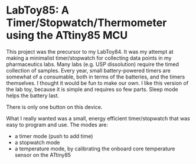 # LabToy85: A Timer/Stopwatch/Thermometer using the ATtiny85 MCU

This project was the precursor to my LabToy84. It was my attempt at making a minimalist timer/stopwatch for collecting data points in my pharmaceutics labs. Many labs (e.g. USP dissolution) require the timed collection of samples. Every year, small battery-powered timers are somewhat of a consumable, both in terms of the batteries, and the timers themselves. I thought it would be fun to make our own. I like this version of the lab toy, because it is simple and requires so few parts. Sleep mode helps the battery last.

There is only one button on this device.

What I really wanted was a small, energy efficient timer/stopwatch that was easy to program and use. The modes are:

- a timer mode (push to add time)
- a stopwatch mode
- a temperature mode, by calibrating the onboard core temperature sensor on the ATtiny85

